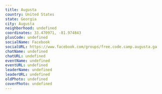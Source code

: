 ```yaml
---
title: Augusta
country: United States
state: Georgia
city: Augusta
neighborhood: undefined
coordinates: 33.470971, -81.974843
plusCode: undefined
socialName: Facebook
socialURL: https://www.facebook.com/groups/free.code.camp.augusta.ga
chatName: undefined
chatURL: undefined
eventName: undefined
eventURL: undefined
leaderName: undefined
leaderURL: undefined
oldPhoto: undefined
coverPhoto: undefined
---
```

